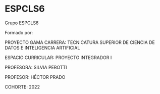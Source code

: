 # ESPCLS6
Grupo ESPCLS6

Formado por:


PROYECTO GAMA
CARRERA: TECNICATURA SUPERIOR DE CIENCIA DE DATOS E INTELIGENCIA ARTIFICIAL

ESPACIO CURRICULAR: PROYECTO INTEGRADOR I

PROFESORA: SILVIA PEROTTI

PROFESOR: HÉCTOR PRADO

COHORTE: 2022
